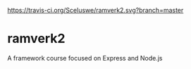 https://travis-ci.org/Sceluswe/ramverk2.svg?branch=master

# ramverk2
A framework course focused on Express and Node.js
